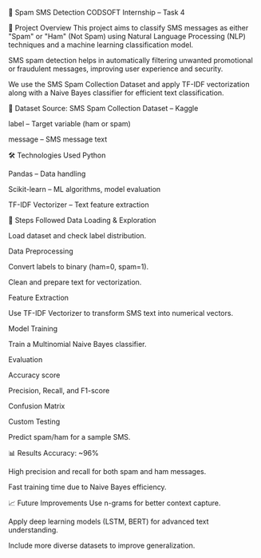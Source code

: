 📱 Spam SMS Detection
CODSOFT Internship – Task 4

📌 Project Overview
This project aims to classify SMS messages as either "Spam" or "Ham" (Not Spam) using Natural Language Processing (NLP) techniques and a machine learning classification model.

SMS spam detection helps in automatically filtering unwanted promotional or fraudulent messages, improving user experience and security.

We use the SMS Spam Collection Dataset and apply TF-IDF vectorization along with a Naive Bayes classifier for efficient text classification.

📂 Dataset
Source: SMS Spam Collection Dataset – Kaggle


label – Target variable (ham or spam)

message – SMS message text

🛠️ Technologies Used
Python

Pandas – Data handling

Scikit-learn – ML algorithms, model evaluation

TF-IDF Vectorizer – Text feature extraction

🚀 Steps Followed
Data Loading & Exploration

Load dataset and check label distribution.

Data Preprocessing

Convert labels to binary (ham=0, spam=1).

Clean and prepare text for vectorization.

Feature Extraction

Use TF-IDF Vectorizer to transform SMS text into numerical vectors.

Model Training

Train a Multinomial Naive Bayes classifier.

Evaluation

Accuracy score

Precision, Recall, and F1-score

Confusion Matrix

Custom Testing

Predict spam/ham for a sample SMS.

📊 Results
Accuracy: ~96%

High precision and recall for both spam and ham messages.

Fast training time due to Naive Bayes efficiency.

📈 Future Improvements
Use n-grams for better context capture.

Apply deep learning models (LSTM, BERT) for advanced text understanding.

Include more diverse datasets to improve generalization.


